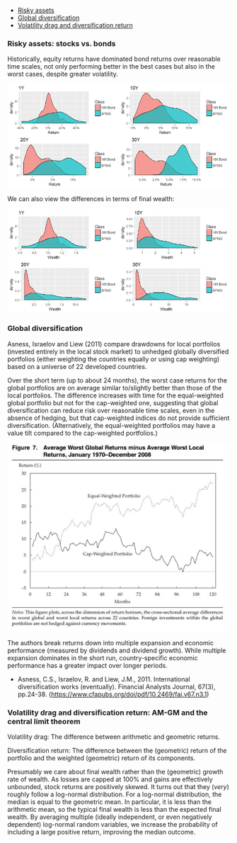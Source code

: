 * [Risky assets](#risky-assets-stocks-vs-bonds)
* [Global diversification](#global-diversification)
* [Volatility drag and diversification return](#volatility-drag-and-diversification-return-am-gm-and-the-central-limit-theorem)

### Risky assets: stocks vs. bonds

Historically, equity returns have dominated bond returns over reasonable time scales, not only performing better in the best cases but also in the worst cases, despite greater volatility.

![Real returns for stocks and bonds](images/stocks-and-bonds.png)

We can also view the differences in terms of final wealth:

![Real final wealth for stocks and bonds](images/stocks-and-bonds-wealth.png)

### Global diversification

Asness, Israelov and Liew (2011) compare drawdowns for local portfolios (invested entirely in the local stock market) to unhedged globally diversified portfolios (either weighting the countries equally or using cap weighting) based on a universe of 22 developed countries.

Over the short term (up to about 24 months), the worst case returns for the global portfolios are on average similar to/slightly better than those of the local portfolios. The difference increases with time for the equal-weighted global portfolio but not for the cap-weighted one, suggesting that global diversification can reduce risk over reasonable time scales, even in the absence of hedging, but that cap-weighted indices do not provide sufficient diversification. (Alternatively, the equal-weighted portfolios may have a value tilt compared to the cap-weighted portfolios.)

![Asness, Israelov and Liew (2011) Figure 7](images/globaldiversification-fig7.JPG)

The authors break returns down into multiple expansion and economic performance (measured by dividends and dividend growth). While multiple expansion dominates in the short run, country-specific economic performance has a greater impact over longer periods.

* Asness, C.S., Israelov, R. and Liew, J.M., 2011. International diversification works (eventually). Financial Analysts Journal, 67(3), pp.24-38. (https://www.cfapubs.org/doi/pdf/10.2469/faj.v67.n3.1)

### Volatility drag and diversification return: AM-GM and the central limit theorem

Volatility drag: The difference between arithmetic and geometric returns.

Diversification return: The difference between the (geometric) return of the portfolio and the weighted (geometric) return of its components.

Presumably we care about final wealth rather than the (geometric) growth rate of wealth. As losses are capped at 100% and gains are effectively unbounded, stock returns are positively skewed. It turns out that they (*very*) roughly follow a log-normal distribution. For a log-normal distribution, the median is equal to the geometric mean. In particular, it is less than the arithmetic mean, so the typical final wealth is less than the expected final wealth. By averaging multiple (ideally independent, or even negatively dependent) log-normal random variables, we increase the probability of including a large positive return, improving the median outcome.
